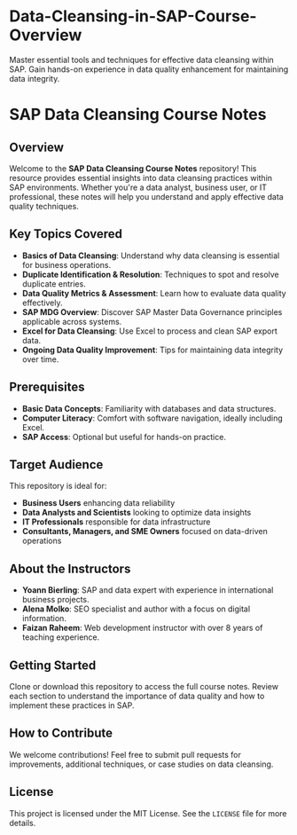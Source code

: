 # Data-Cleansing-in-SAP-Course-Overview
Master essential tools and techniques for effective data cleansing within SAP. Gain hands-on experience in data quality enhancement for maintaining data integrity.

# SAP Data Cleansing Course Notes

## Overview
Welcome to the **SAP Data Cleansing Course Notes** repository! This resource provides essential insights into data cleansing practices within SAP environments. Whether you're a data analyst, business user, or IT professional, these notes will help you understand and apply effective data quality techniques.

## Key Topics Covered
- **Basics of Data Cleansing**: Understand why data cleansing is essential for business operations.
- **Duplicate Identification & Resolution**: Techniques to spot and resolve duplicate entries.
- **Data Quality Metrics & Assessment**: Learn how to evaluate data quality effectively.
- **SAP MDG Overview**: Discover SAP Master Data Governance principles applicable across systems.
- **Excel for Data Cleansing**: Use Excel to process and clean SAP export data.
- **Ongoing Data Quality Improvement**: Tips for maintaining data integrity over time.

## Prerequisites
- **Basic Data Concepts**: Familiarity with databases and data structures.
- **Computer Literacy**: Comfort with software navigation, ideally including Excel.
- **SAP Access**: Optional but useful for hands-on practice.

## Target Audience
This repository is ideal for:
- **Business Users** enhancing data reliability
- **Data Analysts and Scientists** looking to optimize data insights
- **IT Professionals** responsible for data infrastructure
- **Consultants, Managers, and SME Owners** focused on data-driven operations

## About the Instructors
- **Yoann Bierling**: SAP and data expert with experience in international business projects.
- **Alena Molko**: SEO specialist and author with a focus on digital information.
- **Faizan Raheem**: Web development instructor with over 8 years of teaching experience.

## Getting Started
Clone or download this repository to access the full course notes. Review each section to understand the importance of data quality and how to implement these practices in SAP.

## How to Contribute
We welcome contributions! Feel free to submit pull requests for improvements, additional techniques, or case studies on data cleansing.

## License
This project is licensed under the MIT License. See the `LICENSE` file for more details.

